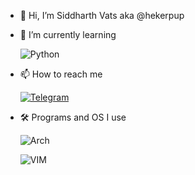 - 👋 Hi, I’m Siddharth Vats aka @hekerpup


- 🌱 I’m currently learning


     ![Python](https://img.shields.io/badge/Python-3776AB?style=for-the-badge&logo=python&logoColor=white)


- 📫 How to reach me


     [![Telegram](https://img.shields.io/badge/Telegram-2CA5E0?style=for-the-badge&logo=telegram&logoColor=white)](https://t.me/hekerpup) 


- 🛠️ Programs and OS I use 


    ![Arch](https://img.shields.io/badge/Arch_Linux-1793D1?style=for-the-badge&logo=arch-linux&logoColor=white)
    
    ![VIM](https://img.shields.io/badge/VIM-%2311AB00.svg?&style=for-the-badge&logo=vim&logoColor=white)
